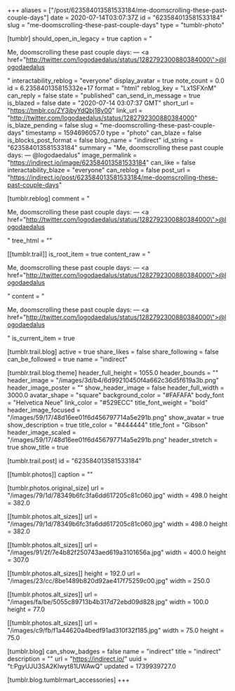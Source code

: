 +++
aliases = ["/post/623584013581533184/me-doomscrolling-these-past-couple-days"]
date = 2020-07-14T03:07:37Z
id = "623584013581533184"
slug = "me-doomscrolling-these-past-couple-days"
type = "tumblr-photo"

[tumblr]
should_open_in_legacy = true
caption = "<p>Me, doomscrolling these past couple days: — <a href=\"http://twitter.com/logodaedalus/status/1282792300880384000\">@logodaedalus</a></p>"
interactability_reblog = "everyone"
display_avatar = true
note_count = 0.0
id = 6.235840135815332e+17
format = "html"
reblog_key = "Lx1SFXnM"
can_reply = false
state = "published"
can_send_in_message = true
is_blazed = false
date = "2020-07-14 03:07:37 GMT"
short_url = "https://tmblr.co/ZY3jbyYdQbj18y00"
link_url = "http://twitter.com/logodaedalus/status/1282792300880384000"
is_blaze_pending = false
slug = "me-doomscrolling-these-past-couple-days"
timestamp = 1594696057.0
type = "photo"
can_blaze = false
is_blocks_post_format = false
blog_name = "indirect"
id_string = "623584013581533184"
summary = "Me, doomscrolling these past couple days: — @logodaedalus"
image_permalink = "https://indirect.io/image/623584013581533184"
can_like = false
interactability_blaze = "everyone"
can_reblog = false
post_url = "https://indirect.io/post/623584013581533184/me-doomscrolling-these-past-couple-days"

[tumblr.reblog]
comment = "<p>Me, doomscrolling these past couple days: — <a href=\"http://twitter.com/logodaedalus/status/1282792300880384000\">@logodaedalus</a></p>"
tree_html = ""

[[tumblr.trail]]
is_root_item = true
content_raw = "<p>Me, doomscrolling these past couple days: — <a href=\"http://twitter.com/logodaedalus/status/1282792300880384000\">@logodaedalus</a></p>"
content = "<p>Me, doomscrolling these past couple days: &mdash; <a href=\"http://twitter.com/logodaedalus/status/1282792300880384000\">@logodaedalus</a></p>"
is_current_item = true

[tumblr.trail.blog]
active = true
share_likes = false
share_following = false
can_be_followed = true
name = "indirect"

[tumblr.trail.blog.theme]
header_full_height = 1055.0
header_bounds = ""
header_image = "/images/3d/b4/6d99210450f4a662c36d5f619a3b.png"
header_image_poster = ""
show_header_image = false
header_full_width = 3000.0
avatar_shape = "square"
background_color = "#FAFAFA"
body_font = "Helvetica Neue"
link_color = "#529ECC"
title_font_weight = "bold"
header_image_focused = "/images/59/17/48d16ee01f6d456797714a5e291b.png"
show_avatar = true
show_description = true
title_color = "#444444"
title_font = "Gibson"
header_image_scaled = "/images/59/17/48d16ee01f6d456797714a5e291b.png"
header_stretch = true
show_title = true

[tumblr.trail.post]
id = "623584013581533184"

[[tumblr.photos]]
caption = ""

[tumblr.photos.original_size]
url = "/images/79/1d/78349b6fc3fa6dd617205c81c060.jpg"
width = 498.0
height = 382.0

[[tumblr.photos.alt_sizes]]
url = "/images/79/1d/78349b6fc3fa6dd617205c81c060.jpg"
width = 498.0
height = 382.0

[[tumblr.photos.alt_sizes]]
url = "/images/91/2f/7e4b82f250743aed619a3101656a.jpg"
width = 400.0
height = 307.0

[[tumblr.photos.alt_sizes]]
height = 192.0
url = "/images/23/cc/8be1489b820d92ae417f75259c00.jpg"
width = 250.0

[[tumblr.photos.alt_sizes]]
url = "/images/fa/be/5055c89713b4b317d72ebd09d828.jpg"
width = 100.0
height = 77.0

[[tumblr.photos.alt_sizes]]
url = "/images/c9/fb/f1a44620a4bedf91ad310f32f185.jpg"
width = 75.0
height = 75.0

[tumblr.blog]
can_show_badges = false
name = "indirect"
title = "indirect"
description = ""
url = "https://indirect.io/"
uuid = "t:PgyUJU3SA2Klwyt81UWAwQ"
updated = 1739939727.0

[tumblr.blog.tumblrmart_accessories]
+++
